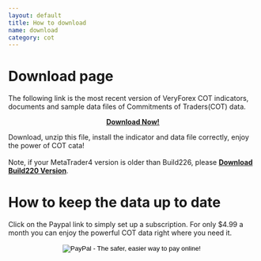 ```yaml
---
layout: default
title: How to download
name: download
category: cot
---
```


Download page
=======================================

The following link is the most recent version of VeryForex COT indicators, documents and sample data files of Commitments of Traders(COT) data.

[**<center>Download Now!</center>**](/cot/download/COT_VeryForex_Build226.zip)

Download, unzip this file, install the indicator and data file correctly, enjoy the power of COT cata!<br><br>
Note, if your MetaTrader4 version is older than Build226, please 
[**Download Build220 Version**](/cot/download/COT_VeryForex.zip).

How to keep the data up to date
=======================================

Click on the Paypal link to simply set up a subscription. For only $4.99 a month you can enjoy the powerful COT data right where you need it. 


<center>
<form action="https://www.paypal.com/cgi-bin/webscr" method="post">
<input type="hidden" name="cmd" value="_s-xclick">
<input type="hidden" name="hosted_button_id" value="7279035">
<input type="image" src="https://www.paypal.com/en_US/i/btn/x-click-but20.gif" border="0" name="submit" alt="PayPal - The safer, easier way to pay online!">
<img alt="" border="0" src="https://www.paypal.com/en_US/i/scr/pixel.gif" width="1" height="1">
</form>
</center>
